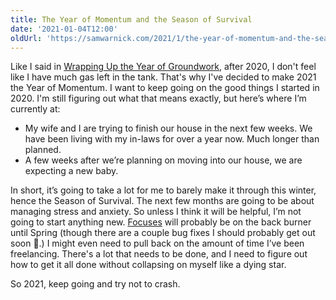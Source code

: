 ```yaml
---
title: The Year of Momentum and the Season of Survival
date: '2021-01-04T12:00'
oldUrl: 'https://samwarnick.com/2021/1/the-year-of-momentum-and-the-season-of-survival'
---
```


Like I said in [Wrapping Up the Year of Groundwork](/2021/1/wrapping-up-the-year-of-groundwork), after 2020, I don't feel like I have much gas left in the tank. That's why I've decided to make 2021 the Year of Momentum. I want to keep going on the good things I started in 2020. I'm still figuring out what that means exactly, but here’s where I’m currently at:

-   My wife and I are trying to finish our house in the next few weeks. We have been living with my in-laws for over a year now. Much longer than planned.
-   A few weeks after we’re planning on moving into our house, we are expecting a new baby.

In short, it’s going to take a lot for me to barely make it through this winter, hence the Season of Survival. The next few months are going to be about managing stress and anxiety. So unless I think it will be helpful, I’m not going to start anything new. [Focuses](https://apps.apple.com/us/app/focuses/id1492385864#?platform=iphone) will probably be on the back burner until Spring (though there are a couple bug fixes I should probably get out soon 🤔.) I might even need to pull back on the amount of time I’ve been freelancing. There's a lot that needs to be done, and I need to figure out how to get it all done without collapsing on myself like a dying star.

So 2021, keep going and try not to crash.
